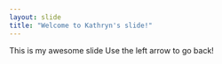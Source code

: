 ```yaml
---
layout: slide
title: "Welcome to Kathryn's slide!"
---
```

This is my awesome slide
Use the left arrow to go back!